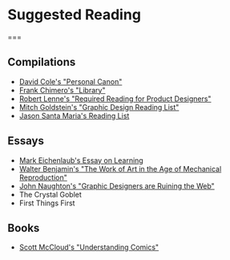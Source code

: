 # Suggested Reading
===

## Compilations
- [David Cole's "Personal Canon"](http://davidcole.me/canon/)
- [Frank Chimero's "Library"](http://frankchimero.com/library/)
- [Robert Lenne's "Required Reading for Product Designers"](http://robertlenne.com/requiredreading/)
- [Mitch Goldstein's "Graphic Design Reading List"](http://www.designcrit.com/gd_reader.pdf)
- [Jason Santa Maria's Reading List](http://jasonsantamaria.com/reading/)

## Essays
- [Mark Eichenlaub's Essay on Learning](http://www.quora.com/Learning/Do-grad-school-students-remember-everything-they-were-taught-in-college-all-the-time/answer/Mark-Eichenlaub)
- [Walter Benjamin's "The Work of Art in the Age of Mechanical Reproduction"](http://marxists.org/reference/subject/philosophy/works/ge/benjamin.htm)
- [John Naughton's "Graphic Designers are Ruining the Web"](http://www.guardian.co.uk/technology/2012/feb/19/john-naughton-webpage-obesity)
- The Crystal Goblet
- First Things First

## Books
- [Scott McCloud's "Understanding Comics"](http://www.amazon.com/Understanding-Comics-The-Invisible-Art/dp/006097625X)